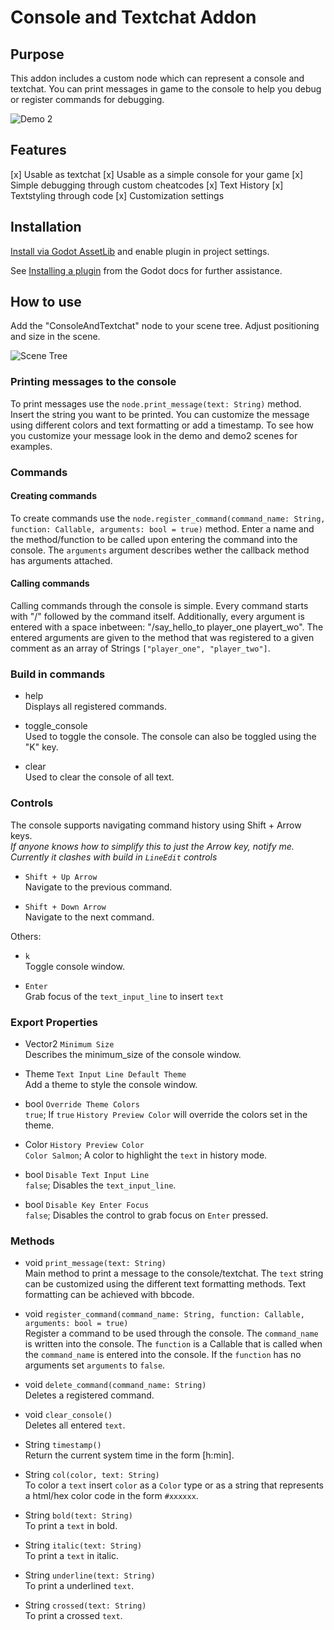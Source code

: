 # Console and Textchat Addon

## Purpose

This addon includes a custom node which can represent a console and textchat.
You can print messages in game to the console to help you debug or register commands for debugging.

![Demo 2](https://raw.githubusercontent.com/Mike-Bros/ConsoleAddon/main/screenshots/demo2.png)

## Features

[x] Usable as textchat
[x] Usable as a simple console for your game
[x] Simple debugging through custom cheatcodes
[x] Text History
[x] Textstyling through code
[x] Customization settings

## Installation

[Install via Godot AssetLib](https://godotengine.org/asset-library/asset/2946) and enable plugin in project settings.

See [Installing a plugin](https://docs.godotengine.org/en/stable/tutorials/plugins/editor/installing_plugins.html#installing-a-plugin) from the Godot docs for further assistance.

## How to use

Add the "ConsoleAndTextchat" node to your scene tree. Adjust positioning and size in the scene.

![Scene Tree](https://raw.githubusercontent.com/Mike-Bros/ConsoleAddon/main/screenshots/Scene_tree.PNG)

### Printing messages to the console

To print messages use the `node.print_message(text: String)` method. Insert the string you want to be printed.
You can customize the message using different colors and text formatting or add a timestamp. To see how you
customize your message look in the demo and demo2 scenes for examples.

### Commands

#### Creating commands

To create commands use the `node.register_command(command_name: String, function: Callable, arguments: bool = true)` method.
Enter a name and the method/function to be called upon entering the command into the console. The `arguments` argument describes
wether the callback method has arguments attached.

#### Calling commands

Calling commands through the console is simple. Every command starts with "/" followed by the command itself.
Additionally, every argument is entered with a space inbetween: "/say_hello_to player_one playert_wo".
The entered arguments are given to the method that was registered to a given comment as an array of Strings `["player_one", "player_two"]`.

### Build in commands

- help\
  Displays all registered commands.

- toggle_console\
  Used to toggle the console. The console can also be toggled using the "K" key.

- clear\
  Used to clear the console of all text.

### Controls

The console supports navigating command history using Shift + Arrow keys.\
_If anyone knows how to simplify this to just the Arrow key, notify me. Currently it clashes with build in `LineEdit` controls_

- `Shift + Up Arrow`\
  Navigate to the previous command.

- `Shift + Down Arrow`\
  Navigate to the next command.

Others:

- `k`\
  Toggle console window.

- `Enter`\
  Grab focus of the `text_input_line` to insert `text`

### Export Properties

- Vector2 `Minimum Size`\
  Describes the minimum_size of the console window.

- Theme `Text Input Line Default Theme`\
  Add a theme to style the console window.

- bool `Override Theme Colors`\
  `true`; If `true` `History Preview Color` will override the colors set in the theme.

- Color `History Preview Color`\
  `Color Salmon`; A color to highlight the `text` in history mode.

- bool `Disable Text Input Line`\
  `false`; Disables the `text_input_line`.

- bool `Disable Key Enter Focus`\
  `false`; Disables the control to grab focus on `Enter` pressed.

### Methods

- void `print_message(text: String)`\
  Main method to print a message to the console/textchat. The `text` string can be customized using the different text formatting methods.
  Text formatting can be achieved with bbcode.
- void `register_command(command_name: String, function: Callable, arguments: bool = true)`\
  Register a command to be used through the console. The `command_name` is written into the console.
  The `function` is a Callable that is called when the `command_name` is entered into the console.
  If the `function` has no arguments set `arguments` to `false`.

- void `delete_command(command_name: String)`\
  Deletes a registered command.

- void `clear_console()`\
  Deletes all entered `text`.

- String `timestamp()`\
  Return the current system time in the form [h:min].

- String `col(color, text: String)`\
  To color a `text` insert `color` as a `Color` type or as a string that represents a html/hex color code in the form `#xxxxxx`.

- String `bold(text: String)`\
  To print a `text` in bold.

- String `italic(text: String)`\
  To print a `text` in italic.

- String `underline(text: String)`\
  To print a underlined `text`.

- String `crossed(text: String)`\
  To print a crossed `text`.
